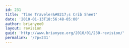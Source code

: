 ```yaml
---
id: 231
title: 'Time Traveler&#8217;s Crib Sheet'
date: '2010-01-13T18:56:48-05:00'
author: brianyee0
layout: revision
guid: 'http://www.brianyee.org/2010/01/230-revision/'
permalink: '/?p=231'
---
```


